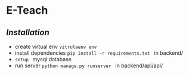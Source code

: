 # E-Teach
## _Installation_
* create virtual env ` vitrulaenv env `
* install dependencies `pip install -r requirements.txt ` in backend/
* `setup ` mysql database
* run server `python manage.py runserver ` in backend/api/api/
  

